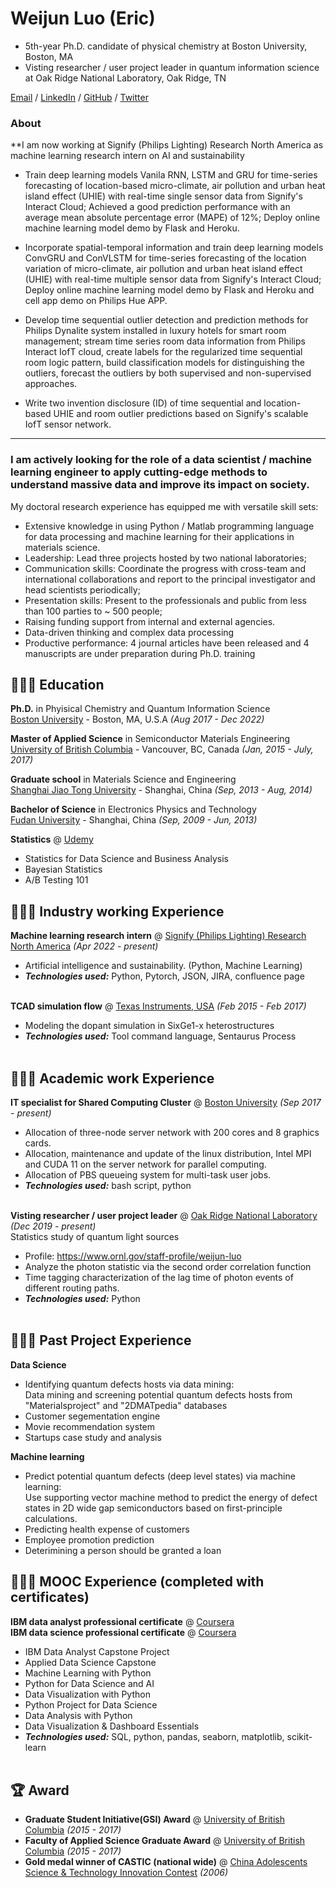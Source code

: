 # Weijun Luo (Eric)

- 5th-year Ph.D. candidate of physical chemistry at Boston University, Boston, MA <br>
- Visting researcher / user project leader in quantum information science at Oak Ridge National Laboratory, Oak Ridge, TN <br>

[Email](mailto:weijun.luo.eric@gmail.com)  / [LinkedIn](https://www.linkedin.com/in/weijun-eric-luo/) / [GitHub](https://github.com/arenasluo/) / [Twitter](https://twitter.com/arenasluo/) 

### About
**I am now working at Signify (Philips Lighting) Research North America as machine learning research intern on AI and sustainability 

- Train deep learning models Vanila RNN, LSTM and GRU for time-series forecasting of location-based micro-climate, air pollution and urban heat island effect (UHIE) with real-time single sensor data from Signify's Interact Cloud; Achieved a good prediction performance with an average mean absolute percentage error (MAPE) of 12\%; Deploy online machine learning model demo by Flask and Heroku.
        
- Incorporate spatial-temporal information and train deep learning models ConvGRU and ConVLSTM for time-series forecasting of the location variation of micro-climate, air pollution and urban heat island effect (UHIE) with real-time multiple sensor data from Signify's Interact Cloud; Deploy online machine learning model demo by Flask and Heroku and cell app demo on Philips Hue APP.

- Develop time sequential outlier detection and prediction methods for Philips Dynalite system installed in luxury hotels for smart room management; stream time series room data information from Philips Interact IofT cloud, create labels for the regularized time sequential room logic pattern, build classification models for distinguishing the outliers, forecast the outliers by both supervised and non-supervised approaches.
        
- Write two invention disclosure (ID) of time sequential and location-based UHIE and room outlier predictions based on Signify's scalable IofT sensor network.

--------------------------------------------------------------------------

### I am actively looking for the role of a data scientist / machine learning engineer to apply cutting-edge methods to understand massive data and improve its impact on society.
My doctoral research experience has equipped me with versatile skill sets:
- Extensive knowledge in using Python / Matlab programming language for data processing and machine learning for their applications in materials science.
- Leadership: Lead three projects hosted by two national laboratories;
- Communication skills: Coordinate the progress with cross-team and international collaborations and report to the principal investigator and head scientists periodically;
- Presentation skills: Present to the professionals and public from less than 100 parties to ~ 500 people;
- Raising funding support from internal and external agencies.
- Data-driven thinking and complex data processing
- Productive performance: 4 journal articles have been released and 4 manuscripts are under preparation during Ph.D. training


## 👩🏼‍🎓 Education

**Ph.D.** in Phyisical Chemistry and Quantum Information Science <br>
[Boston University](https://www.bu.edu/) - Boston, MA, U.S.A _(Aug 2017 - Dec 2022)_ <br>

**Master of Applied Science** in Semiconductor Materials Engineering <br>
[University of British Columbia](https://www.ubc.ca/) - Vancouver, BC, Canada _(Jan, 2015 - July, 2017)_

**Graduate school** in Materials Science and Engineering <br>
[Shanghai Jiao Tong University](https://en.sjtu.edu.cn/) - Shanghai, China _(Sep, 2013 - Aug, 2014)_

**Bachelor of Science** in Electronics Physics and Technology<br>
[Fudan University](https://www.fudan.edu.cn/en/) - Shanghai, China _(Sep, 2009 - Jun, 2013)_

**Statistics** @ [Udemy](https://https://www.coursera.org/) <br>
  -  Statistics for Data Science and Business Analysis 
  -  Bayesian Statistics 
  -  A/B Testing 101 

## 👩🏼‍💻 Industry working Experience
**Machine learning research intern** @ [Signify (Philips Lighting) Research North America](https://www.signify.com/global) _(Apr 2022 - present)_ <br>
  - Artificial intelligence and sustainability. (Python, Machine Learning)
  - **_Technologies used:_** Python, Pytorch, JSON, JIRA, confluence page
<br><br>

**TCAD simulation flow** @ [Texas Instruments, USA](https://www.ti.com) _(Feb 2015 - Feb 2017)_ <br>
  - Modeling the dopant simulation in SixGe1-x heterostructures
  - **_Technologies used:_** Tool command language, Sentaurus Process
<br><br>


## 👩🏼‍💻 Academic work Experience
**IT specialist for Shared Computing Cluster** @ [Boston University](https://bu.edu/) _(Sep 2017 - present)_ <br>
  - Allocation of three-node server network with 200 cores and 8 graphics cards.
  - Allocation, maintenance and update of the linux distribution, Intel MPI and CUDA 11 on the server network for parallel computing.
  - Allocation of PBS queueing system for multi-task user jobs.
  - **_Technologies used:_** bash script, python
<br><br>

**Visting researcher / user project leader** @ [Oak Ridge National Laboratory](https://www.ornl.gov/staff-profile/weijun-luo/) _(Dec 2019 - present)_ <br>
Statistics study of quantum light sources 
  - Profile: https://www.ornl.gov/staff-profile/weijun-luo
  - Analyze the photon statistic via the second order correlation function 
  - Time tagging characterization of the lag time of photon events of different routing paths.
  - **_Technologies used:_** Python
<br><br>

## 👩🏼‍💻 Past Project Experience
**Data Science**  <br>
  - Identifying quantum defects hosts via data mining: \
     Data mining and screening potential quantum defects hosts from "Materialsproject" and "2DMATpedia" databases   
  - Customer segementation engine
  - Movie recommendation system
  - Startups case study and analysis

**Machine learning**  <br>
  - Predict potential quantum defects (deep level states) via machine learning:\
     Use supporting vector machine method to predict the energy of defect states in 2D wide gap semiconductors based on first-principle calculations.
  - Predicting health expense of customers
  - Employee promotion prediction
  - Deterimining a person should be granted a loan


## 👩🏼‍💻 MOOC Experience (completed with certificates)
**IBM data analyst professional certificate** @ [Coursera](https://https://www.coursera.org/) <br>
**IBM data science professional certificate** @ [Coursera](https://https://www.coursera.org/) <br>
  - IBM Data Analyst Capstone Project
  - Applied Data Science Capstone
  - Machine Learning with Python
  - Python for Data Science and AI
  - Data Visualization with Python
  - Python Project for Data Science
  - Data Analysis with Python
  - Data Visualization & Dashboard Essentials
  - **_Technologies used:_** SQL, python, pandas, seaborn, matplotlib, scikit-learn
<br><br>


## 🏆 Award
- **Graduate Student Initiative(GSI) Award** @ [University of British Columbia](https://ubc.ca/) _(2015 - 2017)_ <br>
- **Faculty of Applied Science Graduate Award** @ [University of British Columbia](https://ubc.ca/) _(2015 - 2017)_ <br>
- **Gold medal winner of CASTIC (national wide)** @ [China Adolescents Science & Technology Innovation Contest](https://www.cyscc.org.cn/WhatWeDo/whatWeDo_do.aspx?type=Castic/) _(2006)_ <br>


